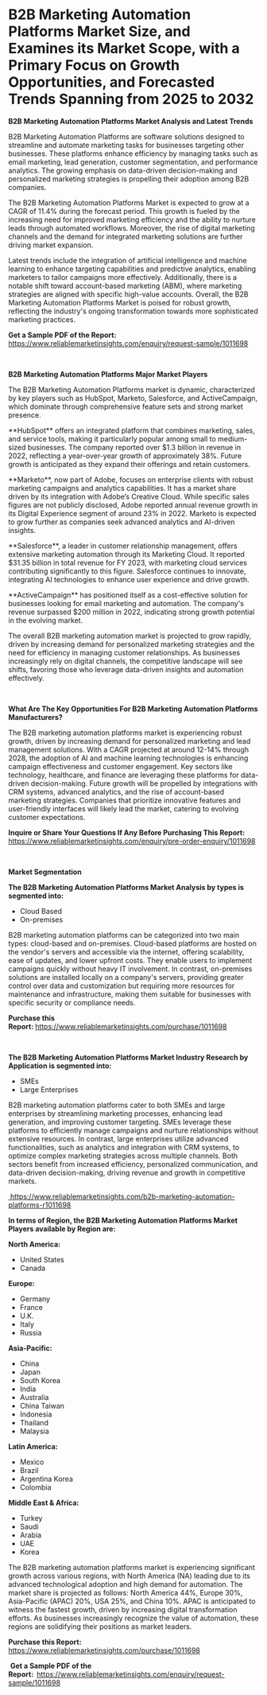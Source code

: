 <p><h1>B2B Marketing Automation Platforms Market Size, and Examines its Market Scope, with a Primary Focus on Growth Opportunities, and Forecasted Trends Spanning from 2025 to 2032</h1></p><p><strong>B2B Marketing Automation Platforms Market Analysis and Latest Trends</strong></p>
<p><p>B2B Marketing Automation Platforms are software solutions designed to streamline and automate marketing tasks for businesses targeting other businesses. These platforms enhance efficiency by managing tasks such as email marketing, lead generation, customer segmentation, and performance analytics. The growing emphasis on data-driven decision-making and personalized marketing strategies is propelling their adoption among B2B companies.</p><p>The B2B Marketing Automation Platforms Market is expected to grow at a CAGR of 11.4% during the forecast period. This growth is fueled by the increasing need for improved marketing efficiency and the ability to nurture leads through automated workflows. Moreover, the rise of digital marketing channels and the demand for integrated marketing solutions are further driving market expansion. </p><p>Latest trends include the integration of artificial intelligence and machine learning to enhance targeting capabilities and predictive analytics, enabling marketers to tailor campaigns more effectively. Additionally, there is a notable shift toward account-based marketing (ABM), where marketing strategies are aligned with specific high-value accounts. Overall, the B2B Marketing Automation Platforms Market is poised for robust growth, reflecting the industry's ongoing transformation towards more sophisticated marketing practices.</p></p>
<p><strong>Get a Sample PDF of the Report:&nbsp;</strong> <a href="https://www.reliablemarketinsights.com/enquiry/request-sample/1011698?utm_campaign=3646&utm_medium=2&utm_source=Github&utm_content=ia&utm_term=18042025&utm_id=b2b-marketing-automation-platforms">https://www.reliablemarketinsights.com/enquiry/request-sample/1011698</a></p>
<p>&nbsp;</p>
<p><strong>B2B Marketing Automation Platforms Major Market Players</strong></p>
<p><p>The B2B Marketing Automation Platforms market is dynamic, characterized by key players such as HubSpot, Marketo, Salesforce, and ActiveCampaign, which dominate through comprehensive feature sets and strong market presence.</p><p>**HubSpot** offers an integrated platform that combines marketing, sales, and service tools, making it particularly popular among small to medium-sized businesses. The company reported over $1.3 billion in revenue in 2022, reflecting a year-over-year growth of approximately 38%. Future growth is anticipated as they expand their offerings and retain customers.</p><p>**Marketo**, now part of Adobe, focuses on enterprise clients with robust marketing campaigns and analytics capabilities. It has a market share driven by its integration with Adobe’s Creative Cloud. While specific sales figures are not publicly disclosed, Adobe reported annual revenue growth in its Digital Experience segment of around 23% in 2022. Marketo is expected to grow further as companies seek advanced analytics and AI-driven insights.</p><p>**Salesforce**, a leader in customer relationship management, offers extensive marketing automation through its Marketing Cloud. It reported $31.35 billion in total revenue for FY 2023, with marketing cloud services contributing significantly to this figure. Salesforce continues to innovate, integrating AI technologies to enhance user experience and drive growth.</p><p>**ActiveCampaign** has positioned itself as a cost-effective solution for businesses looking for email marketing and automation. The company's revenue surpassed $200 million in 2022, indicating strong growth potential in the evolving market.</p><p>The overall B2B marketing automation market is projected to grow rapidly, driven by increasing demand for personalized marketing strategies and the need for efficiency in managing customer relationships. As businesses increasingly rely on digital channels, the competitive landscape will see shifts, favoring those who leverage data-driven insights and automation effectively.</p></p>
<p>&nbsp;</p>
<p><strong>What Are The Key Opportunities For B2B Marketing Automation Platforms Manufacturers?</strong></p>
<p><p>The B2B marketing automation platforms market is experiencing robust growth, driven by increasing demand for personalized marketing and lead management solutions. With a CAGR projected at around 12-14% through 2028, the adoption of AI and machine learning technologies is enhancing campaign effectiveness and customer engagement. Key sectors like technology, healthcare, and finance are leveraging these platforms for data-driven decision-making. Future growth will be propelled by integrations with CRM systems, advanced analytics, and the rise of account-based marketing strategies. Companies that prioritize innovative features and user-friendly interfaces will likely lead the market, catering to evolving customer expectations.</p></p>
<p><strong>Inquire or Share Your Questions If Any Before Purchasing This Report:</strong> <a href="https://www.reliablemarketinsights.com/enquiry/pre-order-enquiry/1011698?utm_campaign=3646&utm_medium=2&utm_source=Github&utm_content=ia&utm_term=18042025&utm_id=b2b-marketing-automation-platforms">https://www.reliablemarketinsights.com/enquiry/pre-order-enquiry/1011698</a></p>
<p>&nbsp;</p>
<p><strong>Market Segmentation</strong></p>
<p><strong>The B2B Marketing Automation Platforms Market Analysis by types is segmented into:</strong></p>
<p><ul><li>Cloud Based</li><li>On-premises</li></ul></p>
<p><p>B2B marketing automation platforms can be categorized into two main types: cloud-based and on-premises. Cloud-based platforms are hosted on the vendor's servers and accessible via the internet, offering scalability, ease of updates, and lower upfront costs. They enable users to implement campaigns quickly without heavy IT involvement. In contrast, on-premises solutions are installed locally on a company's servers, providing greater control over data and customization but requiring more resources for maintenance and infrastructure, making them suitable for businesses with specific security or compliance needs.</p></p>
<p><strong>Purchase this Report:&nbsp;</strong><a href="https://www.reliablemarketinsights.com/purchase/1011698?utm_campaign=3646&utm_medium=2&utm_source=Github&utm_content=ia&utm_term=18042025&utm_id=b2b-marketing-automation-platforms">https://www.reliablemarketinsights.com/purchase/1011698</a></p>
<p>&nbsp;</p>
<p><strong>The B2B Marketing Automation Platforms Market Industry Research by Application is segmented into:</strong></p>
<p><ul><li>SMEs</li><li>Large Enterprises</li></ul></p>
<p><p>B2B marketing automation platforms cater to both SMEs and large enterprises by streamlining marketing processes, enhancing lead generation, and improving customer targeting. SMEs leverage these platforms to efficiently manage campaigns and nurture relationships without extensive resources. In contrast, large enterprises utilize advanced functionalities, such as analytics and integration with CRM systems, to optimize complex marketing strategies across multiple channels. Both sectors benefit from increased efficiency, personalized communication, and data-driven decision-making, driving revenue and growth in competitive markets.</p></p>
<p><a href="https://www.reliablemarketinsights.com/b2b-marketing-automation-platforms-r1011698?utm_campaign=3646&utm_medium=2&utm_source=Github&utm_content=ia&utm_term=18042025&utm_id=b2b-marketing-automation-platforms">&nbsp;https://www.reliablemarketinsights.com/b2b-marketing-automation-platforms-r1011698</a></p>
<p><strong>In terms of Region, the B2B Marketing Automation Platforms Market Players available by Region are:</strong></p>
<p>
    <p> <strong> North America: </strong>
        <ul>
            <li>United States</li>
            <li>Canada</li>
        </ul>
        </p> 
    <p> <strong> Europe: </strong>
        <ul>
            <li>Germany</li>
            <li>France</li>
            <li>U.K.</li>
            <li>Italy</li>
            <li>Russia</li>
        </ul>
        </p> 
    <p> <strong> Asia-Pacific: </strong>
        <ul>
            <li>China</li>
            <li>Japan</li>
            <li>South Korea</li>
            <li>India</li>
            <li>Australia</li>
            <li>China Taiwan</li>
            <li>Indonesia</li>
            <li>Thailand</li>
            <li>Malaysia</li>
        </ul>
        </p> 
    <p> <strong> Latin America: </strong>
        <ul>
            <li>Mexico</li>
            <li>Brazil</li>
            <li>Argentina Korea</li>
            <li>Colombia</li>
        </ul>
        </p> 
    <p> <strong> Middle East & Africa: </strong>
        <ul>
            <li>Turkey</li>
            <li>Saudi</li>
            <li>Arabia</li>
            <li>UAE</li>
            <li>Korea</li>
        </ul>
    </p>
    </p>
<p><p>The B2B marketing automation platforms market is experiencing significant growth across various regions, with North America (NA) leading due to its advanced technological adoption and high demand for automation. The market share is projected as follows: North America 44%, Europe 30%, Asia-Pacific (APAC) 20%, USA 25%, and China 10%. APAC is anticipated to witness the fastest growth, driven by increasing digital transformation efforts. As businesses increasingly recognize the value of automation, these regions are solidifying their positions as market leaders.</p></p>
<p><strong>Purchase this Report: </strong><a href="https://www.reliablemarketinsights.com/purchase/1011698?utm_campaign=3646&utm_medium=2&utm_source=Github&utm_content=ia&utm_term=18042025&utm_id=b2b-marketing-automation-platforms">https://www.reliablemarketinsights.com/purchase/1011698</a></p>
<p>&nbsp;<strong>Get a Sample PDF of the Report:&nbsp;&nbsp;</strong><a href="https://www.reliablemarketinsights.com/enquiry/request-sample/1011698?utm_campaign=3646&utm_medium=2&utm_source=Github&utm_content=ia&utm_term=18042025&utm_id=b2b-marketing-automation-platforms">https://www.reliablemarketinsights.com/enquiry/request-sample/1011698</a></p>
<p><strong></strong></p>
<p><p></p><p></p><p></p></p>